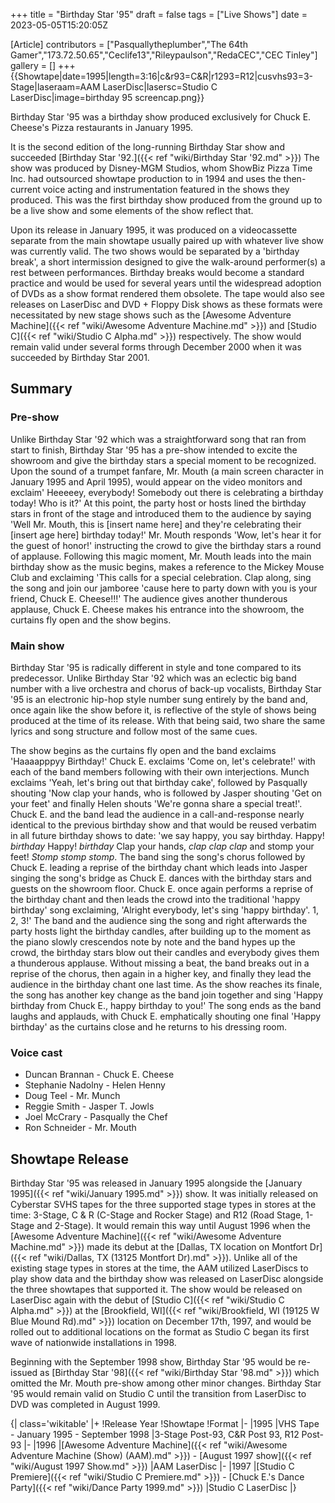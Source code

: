 +++
title = "Birthday Star '95"
draft = false
tags = ["Live Shows"]
date = 2023-05-05T15:20:05Z

[Article]
contributors = ["Pasquallytheplumber","The 64th Gamer","173.72.50.65","Ceclife13","Rileypaulson","RedaCEC","CEC Tinley"]
gallery = []
+++
{{Showtape|date=1995|length=3:16|c&r93=C&R|r1293=R12|cusvhs93=3-Stage|laseraam=AAM LaserDisc|lasersc=Studio C LaserDisc|image=birthday 95 screencap.png}}

Birthday Star '95 was a birthday show produced exclusively for Chuck E. Cheese's Pizza restaurants in January 1995.  

It is the second edition of the long-running Birthday Star show and succeeded [Birthday Star '92.]({{< ref "wiki/Birthday Star '92.md" >}}) The show was produced by Disney-MGM Studios, whom ShowBiz Pizza Time Inc. had outsourced showtape production to in 1994 and uses the then-current voice acting and instrumentation featured in the shows they produced. This was the first birthday show produced from the ground up to be a live show and some elements of the show reflect that. 

Upon its release in January 1995, it was produced on a videocassette separate from the main showtape usually paired up with whatever live show was currently valid. The two shows would be separated by a 'birthday break', a short intermission designed to give the walk-around performer(s) a rest between performances. Birthday breaks would become a standard practice and would be used for several years until the widespread adoption of DVDs as a show format rendered them obsolete. The tape would also see releases on LaserDisc and DVD + Floppy Disk shows as these formats were necessitated by new stage shows such as the [Awesome Adventure Machine]({{< ref "wiki/Awesome Adventure Machine.md" >}}) and [Studio C]({{< ref "wiki/Studio C Alpha.md" >}}) respectively. The show would remain valid under several forms through December 2000 when it was succeeded by Birthday Star 2001.

## Summary ##

### Pre-show ###
Unlike Birthday Star '92 which was a straightforward song that ran from start to finish, Birthday Star '95 has a pre-show intended to excite the showroom and give the birthday stars a special moment to be recognized. Upon the sound of a trumpet fanfare, Mr. Mouth (a main screen character in January 1995 and April 1995), would appear on the video monitors and exclaim' Heeeeey, everybody! Somebody out there is celebrating a birthday today! Who is it?' At this point, the party host or hosts lined the birthday stars in front of the stage and introduced them to the audience by saying 'Well Mr. Mouth, this is [insert name here] and they're celebrating their [insert age here] birthday today!' Mr. Mouth responds 'Wow, let's hear it for the guest of honor!' instructing the crowd to give the birthday stars a round of applause. Following this magic moment, Mr. Mouth leads into the main birthday show as the music begins, makes a reference to the Mickey Mouse Club and exclaiming 'This calls for a special celebration. Clap along, sing the song and join our jamboree 'cause here to party down with you is your friend, Chuck E. Cheese!!!' The audience gives another thunderous applause, Chuck E. Cheese makes his entrance into the showroom, the curtains fly open and the show begins.

### Main show ###
Birthday Star '95 is radically different in style and tone compared to its predecessor. Unlike Birthday Star '92 which was an eclectic big band number with a live orchestra and chorus of back-up vocalists, Birthday Star '95 is an electronic hip-hop style number sung entirely by the band and, once again like the show before it, is reflective of the style of shows being produced at the time of its release. With that being said, two share the same lyrics and song structure and follow most of the same cues. 

The show begins as the curtains fly open and the band exclaims 'Haaaapppyy Birthday!' Chuck E. exclaims 'Come on, let's celebrate!' with each of the band members following with their own interjections. Munch exclaims 'Yeah, let's bring out that birthday cake', followed by Pasqually shouting 'Now clap your hands, who is followed by Jasper shouting 'Get on your feet' and finally Helen shouts 'We're gonna share a special treat!'. Chuck E. and the band lead the audience in a call-and-response nearly identical to the previous birthday show and that would be reused verbatim in all future birthday shows to date: 'we say happy, you say birthday. Happy! *birthday* Happy! *birthday* Clap your hands, *clap clap clap* and stomp your feet! *Stomp stomp stomp*. The band sing the song's chorus followed by Chuck E. leading a reprise of the birthday chant which leads into Jasper singing the song's bridge as Chuck E. dances with the birthday stars and guests on the showroom floor. Chuck E. once again performs a reprise of the birthday chant and then leads the crowd into the traditional 'happy birthday' song exclaiming, 'Alright everybody, let's sing 'happy birthday'. 1, 2, 3!' The band and the audience sing the song and right afterwards the party hosts light the birthday candles, after building up to the moment as the piano slowly crescendos note by note and the band hypes up the crowd, the birthday stars blow out their candles and everybody gives them a thunderous applause. Without missing a beat, the band breaks out in a reprise of the chorus, then again in a higher key, and finally they lead the audience in the birthday chant one last time. As the show reaches its finale, the song has another key change as the band join together and sing 'Happy birthday from Chuck E., happy birthday to you!' The song ends as the band laughs and applauds, with Chuck E. emphatically shouting one final 'Happy birthday' as the curtains close and he returns to his dressing room.

### Voice cast ###

* Duncan Brannan - Chuck E. Cheese
* Stephanie Nadolny - Helen Henny
* Doug Teel - Mr. Munch
* Reggie Smith - Jasper T. Jowls
* Joel McCrary - Pasqually the Chef
* Ron Schneider - Mr. Mouth

## Showtape Release ##
Birthday Star '95 was released in January 1995 alongside the [January 1995]({{< ref "wiki/January 1995.md" >}}) show. It was initially released on Cyberstar SVHS tapes for the three supported stage types in stores at the time: 3-Stage, C & R (C-Stage and Rocker Stage) and R12 (Road Stage, 1-Stage and 2-Stage). It would remain this way until August 1996 when the [Awesome Adventure Machine]({{< ref "wiki/Awesome Adventure Machine.md" >}}) made its debut at the [Dallas, TX location on Montfort Dr]({{< ref "wiki/Dallas, TX (13125 Montfort Dr).md" >}}). Unlike all of the existing stage types in stores at the time, the AAM utilized LaserDiscs to play show data and the birthday show was released on LaserDisc alongside the three showtapes that supported it. The show would be released on LaserDisc again with the debut of [Studio C]({{< ref "wiki/Studio C Alpha.md" >}}) at the [Brookfield, WI]({{< ref "wiki/Brookfield, WI (19125 W Blue Mound Rd).md" >}}) location on December 17th, 1997, and would be rolled out to additional locations on the format as Studio C began its first wave of nationwide installations in 1998.

Beginning with the September 1998 show, Birthday Star '95 would be re-issued as [Birthday Star '98]({{< ref "wiki/Birthday Star '98.md" >}}) which omitted the Mr. Mouth pre-show among other minor changes. Birthday Star '95 would remain valid on Studio C until the transition from LaserDisc to DVD was completed in August 1999.

{| class='wikitable'
|+
!Release Year
!Showtape
!Format
|-
|1995
|VHS Tape - January 1995 - September 1998 
|3-Stage Post-93, C&R Post 93, R12 Post-93
|-
|1996
|[Awesome Adventure Machine]({{< ref "wiki/Awesome Adventure Machine (Show) (AAM).md" >}}) - [August 1997 show]({{< ref "wiki/August 1997 Show.md" >}})
|AAM LaserDisc
|-
|1997
|[Studio C Premiere]({{< ref "wiki/Studio C Premiere.md" >}}) - [Chuck E.'s Dance Party]({{< ref "wiki/Dance Party 1999.md" >}})
|Studio C LaserDisc
|}